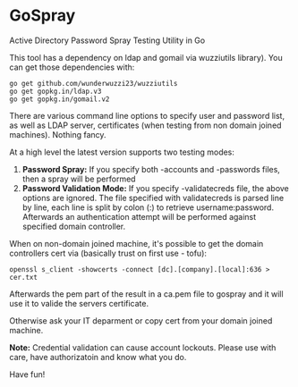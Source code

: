 # GoSpray
Active Directory Password Spray Testing Utility in Go

This tool has a dependency on ldap and gomail via wuzziutils library). You can get those dependencies with:
```
go get github.com/wunderwuzzi23/wuzziutils
go get gopkg.in/ldap.v3
go get gopkg.in/gomail.v2
```

There are various command line options to specify user and password list, as well as LDAP server, certificates (when testing from non domain joined machines). Nothing fancy.

At a high level the latest version supports two testing modes:
1. **Password Spray:** If you specify both -accounts and -passwords files, then a spray will be performed
2. **Password Validation Mode:** If you specify -validatecreds file, the above options are ignored. The file specified with validatecreds   is parsed line by line, each line is split by colon (:) to retrieve username:password. Afterwards an authentication attempt will be performed against specified domain controller.

When on non-domain joined machine, it's possible to get the domain controllers cert via (basically trust on first use - tofu):

```
openssl s_client -showcerts -connect [dc].[company].[local]:636 > cer.txt
```
Afterwards the pem part of the result in a ca.pem file to gospray and it will use it to valide the servers certificate.

Otherwise ask your IT deparment or copy cert from your domain joined machine.

**Note:** Credential validation can cause account lockouts. Please use with care, have authorizatoin and know what you do.

Have fun!

